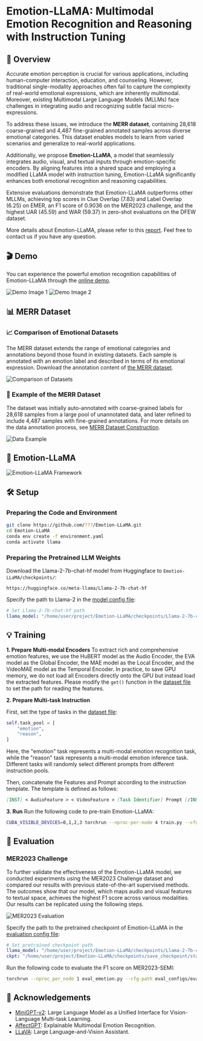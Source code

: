 # Emotion-LLaMA: Multimodal Emotion Recognition and Reasoning with Instruction Tuning  

## 🚀 Overview

Accurate emotion perception is crucial for various applications, including human-computer interaction, education, and counseling. However, traditional single-modality approaches often fail to capture the complexity of real-world emotional expressions, which are inherently multimodal. Moreover, existing Multimodal Large Language Models (MLLMs) face challenges in integrating audio and recognizing subtle facial micro-expressions.

To address these issues, we introduce the **MERR dataset**, containing 28,618 coarse-grained and 4,487 fine-grained annotated samples across diverse emotional categories. This dataset enables models to learn from varied scenarios and generalize to real-world applications.

Additionally, we propose **Emotion-LLaMA**, a model that seamlessly integrates audio, visual, and textual inputs through emotion-specific encoders. By aligning features into a shared space and employing a modified LLaMA model with instruction tuning, Emotion-LLaMA significantly enhances both emotional recognition and reasoning capabilities.

Extensive evaluations demonstrate that Emotion-LLaMA outperforms other MLLMs, achieving top scores in Clue Overlap (7.83) and Label Overlap (6.25) on EMER, an F1 score of 0.9036 on the MER2023 challenge, and the highest UAR (45.59) and WAR (59.37) in zero-shot evaluations on the DFEW dataset.

More details about Emotion-LLaMA, please refer to this [report](https://arxiv.org/pdf/2406.11161). Feel free to contact us if you have any question.

## 🎬 Demo
You can experience the powerful emotion recognition capabilities of Emotion-LLaMA through the [online demo](https://huggingface.co/spaces/ZebangCheng/Emotion-LLaMA).

![Demo Image 1](./images/demo_img01.png)
![Demo Image 2](./images/demo_img02.png)

## 📊 MERR Dataset

### 📈 Comparison of Emotional Datasets

The MERR dataset extends the range of emotional categories and annotations beyond those found in existing datasets. Each sample is annotated with an emotion label and described in terms of its emotional expression. Download the annotation content of [the MERR dataset](https://drive.google.com/drive/folders/1LSYMq2G-TaLof5xppyXcIuWiSN0ODwqG?usp=sharing).

![Comparison of Datasets](./images/compare_datasets.jpg)

### 📝 Example of the MERR Dataset

The dataset was initially auto-annotated with coarse-grained labels for 28,618 samples from a large pool of unannotated data, and later refined to include 4,487 samples with fine-grained annotations. For more details on the data annotation process, see [MERR Dataset Construction](./MERR/README.md).

![Data Example](./images/data-example_sample_00000047_add_peak_00.png)

## 🧠 Emotion-LLaMA

![Emotion-LLaMA Framework](./images/framework.png)

## 🛠️ Setup

### Preparing the Code and Environment

```bash
git clone https://github.com/???/Emotion-LLaMA.git
cd Emotion-LLaMA
conda env create -f environment.yaml
conda activate llama
```

### Preparing the Pretrained LLM Weights

Download the Llama-2-7b-chat-hf model from Huggingface to `Emotion-LLaMA/checkpoints/`:

```
https://huggingface.co/meta-llama/Llama-2-7b-chat-hf
```

Specify the path to Llama-2 in the [model config file](minigpt4/configs/models/minigpt_v2.yaml#L14):

```yaml
# Set Llama-2-7b-chat-hf path
llama_model: "/home/user/project/Emotion-LLaMA/checkpoints/Llama-2-7b-chat-hf"
```

## 💡 Training
**1. Prepare Multi-modal Encoders**
To extract rich and comprehensive emotion features, we use the HuBERT model as the Audio Encoder, the EVA model as the Global Encoder, the MAE model as the Local Encoder, and the VideoMAE model as the Temporal Encoder. In practice, to save GPU memory, we do not load all Encoders directly onto the GPU but instead load the extracted features. Please modify the `get()` function in the [dataset file](minigpt4/datasets/datasets/first_face.py#L161) to set the path for reading the features.

**2. Prepare Multi-task Instruction**

First, set the type of tasks in the [dataset file](minigpt4/datasets/datasets/first_face.py#L61):
```python
self.task_pool = [
    "emotion",
    "reason",
]
```
Here, the "emotion" task represents a multi-modal emotion recognition task, while the "reason" task represents a multi-modal emotion inference task. Different tasks will randomly select different prompts from different instruction pools.

Then, concatenate the Features and Prompt according to the instruction template. The template is defined as follows:
```markdown
[INST] < AudioFeature > < VideoFeature > [Task Identifier] Prompt [/INST]
```

**3. Run**
Run the following code to pre-train Emotion-LLaMA:  
```bash
CUDA_VISIBLE_DEVICES=0,1,2,3 torchrun --nproc-per-node 4 train.py --cfg-path train_configs/Emotion-LLaMA_finetune.yaml
```

## 🧪 Evaluation

### MER2023 Challenge

To further validate the effectiveness of the Emotion-LLaMA model, we conducted experiments using the MER2023 Challenge dataset and compared our results with previous state-of-the-art supervised methods. The outcomes show that our model, which maps audio and visual features to textual space, achieves the highest F1 score across various modalities. Our results can be replicated using the following steps.

![MER2023 Evaluation](./images/table_03.jpg)

Specify the path to the pretrained checkpoint of Emotion-LLaMA in the [evaluation config file](eval_configs/eval_emotion.yaml#L8):

```yaml
# Set pretrained checkpoint path
llama_model: "/home/user/project/Emotion-LLaMA/checkpoints/Llama-2-7b-chat-hf"
ckpt: "/home/user/project/Emotion-LLaMA/checkpoints/save_checkpoint/stage2/checkpoint_best.pth"
```

Run the following code to evaluate the F1 score on MER2023-SEMI:

```bash
torchrun --nproc_per_node 1 eval_emotion.py --cfg-path eval_configs/eval_emotion.yaml --dataset feature_face_caption
```


## 🙏 Acknowledgements

- [MiniGPT-v2](https://arxiv.org/abs/2310.09478): Large Language Model as a Unified Interface for Vision-Language Multi-task Learning.
- [AffectGPT](https://arxiv.org/abs/2306.15401): Explainable Multimodal Emotion Recognition.
- [LLaVA](https://llava-vl.github.io/): Large Language-and-Vision Assistant.
